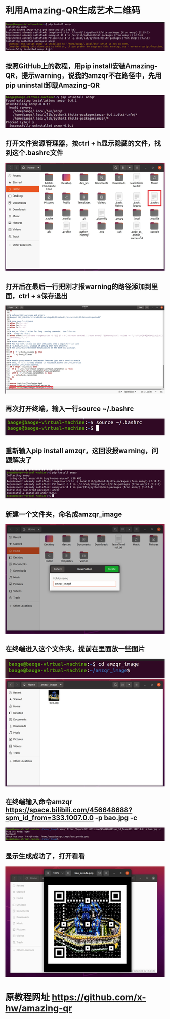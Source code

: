 # 利用Amazing-QR生成艺术二维码
![](images/install.jpg)
## 按照GitHub上的教程，用pip install安装Amazing-QR，提示warning，说我的amzqr不在路径中，先用pip uninstall卸载Amazing-QR
![](images/uninstall.jpg)
## 打开文件资源管理器，按ctrl + h显示隐藏的文件，找到这个.bashrc文件
![](images/home.jpg)
## 打开后在最后一行把刚才报warning的路径添加到里面，ctrl + s保存退出
![](images/path.jpg)
## 再次打开终端，输入一行source ~/.bashrc
![](images/source.jpg)
## 重新输入pip install amzqr，这回没报warning，问题解决了
![](images/reinstall.jpg)
## 新建一个文件夹，命名成amzqr_image
![](images/folder.jpg)
## 在终端进入这个文件夹，提前在里面放一些图片
![](images/cd.jpg)
![](images/image.jpg)
## 在终端输入命令amzqr https://space.bilibili.com/456648688?spm_id_from=333.1007.0.0 -p bao.jpg -c
![](images/qrcode.jpg)
## 显示生成成功了，打开看看
![](images/succeed.jpg)
# 原教程网址 https://github.com/x-hw/amazing-qr
